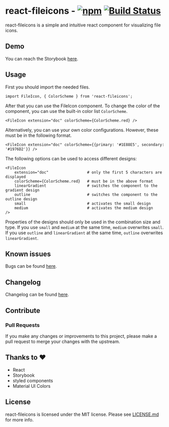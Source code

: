 # react-fileicons - [![npm](https://img.shields.io/npm/v/react-fileicons.svg?color=%2345bf17&style=popout)](https://www.npmjs.com/package/react-fileicons) [![Build Status](https://travis-ci.com/tomxpcvx/react-fileicons.svg?branch=master)](https://travis-ci.com/tomxpcvx/react-fileicons)

react-fileicons is a simple and intuitive react component for visualizing file icons.

## Demo

You can reach the Storybook [here](https://tomxpcvx.github.io/react-fileicons/).

## Usage

First you should import the needed files.

```
import FileIcon, { ColorScheme } from 'react-fileicons';
```

After that you can use the FileIcon component. 
To change the color of the component, you can use the built-in color list ```ColorScheme```. 

```
<FileIcon extension="doc" colorScheme={ColorScheme.red} />
```

Alternatively, you can use your own color configurations. However, these must be in the following format.

```
<FileIcon extension="doc" colorScheme={{primary: '#1E88E5', secondary: '#1976D2'}} />
```

The following options can be used to access different designs:

```
<FileIcon
    extension="doc"                 # only the first 5 characters are displayed
    colorScheme={ColorScheme.red}   # must be in the above format
    linearGradient                  # switches the component to the gradient design   
    outline                         # switches the component to the outline design   
    small                           # activates the small design   
    medium                          # activates the medium design   
/>
```

Properties of the designs should only be used in the combination size and type. 
If you use ```small``` and ```medium``` at the same time, ```medium``` overwrites ```small```. 
If you use ```outline``` and ```linearGradient``` at the same time, ```outline``` overwrites ```linearGradient```.

## Known issues

Bugs can be found [here](https://github.com/tomxpcvx/react-fileicons/labels/bug).

## Changelog

Changelog can be found [here](https://github.com/tomxpcvx/react-fileicons/wiki/Changelog).

## Contribute

### Pull Requests

If you make any changes or improvements to this project, please make a pull request to merge your changes with the upstream.

## Thanks to ❤

- React
- Storybook
- styled components
- Material UI Colors

## License

react-fileicons is licensed under the MIT license. Please see [LICENSE.md](https://github.com/tomxpcvx/react-fileicons/blob/master/LICENSE.md) for more info.
